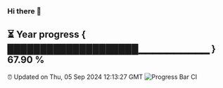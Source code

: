 ### Hi there 👋
⏳ Year progress { ████████████████████▁▁▁▁▁▁▁▁▁▁ } 67.90 %
---
⏰ Updated on Thu, 05 Sep 2024 12:13:27 GMT
![Progress Bar CI](https://github.com/Moyi321/Moyi321/workflows/Progress%20Bar%20CI/badge.svg)
